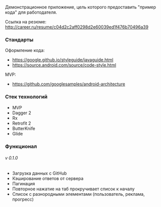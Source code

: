 Демонстрационное приложение, цель которого предоставить "пример кода" для работодателя.

Ссылка на резюме: http://career.ru/resume/c04d2c2aff0298d2e60039ed1f476b70496a39

### Стандарты

Оформление кода:
* https://google.github.io/styleguide/javaguide.html
* https://source.android.com/source/code-style.html

MVP:
* https://github.com/googlesamples/android-architecture

### Стек технологий

* MVP
* Dagger 2
* Rx
* Retrofit 2
* ButterKnife
* Glide

### Функционал

###### v 0.1.0

* Загрузка данных с GitHub
* Кэширование ответов от сервера
* Пагинация
* Повторное нажатие на таб прокручивает список к началу
* Список с разнородными элементами (пользователь, реклама, прогресс)
